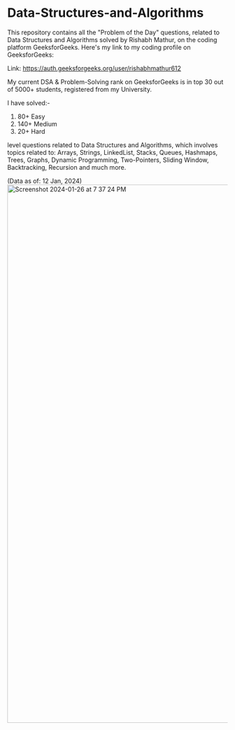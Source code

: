 # Data-Structures-and-Algorithms
This repository contains all the "Problem of the Day" questions, related to Data Structures and Algorithms solved by Rishabh Mathur, on the coding platform GeeksforGeeks. Here's my link to my coding profile on GeeksforGeeks:

Link: https://auth.geeksforgeeks.org/user/rishabhmathur612

My current DSA & Problem-Solving rank on GeeksforGeeks is in top 30 out of 5000+ students, registered from my University.

I have solved:-

  1. 80+ Easy
  2. 140+ Medium
  3. 20+ Hard

level questions related to Data Structures and Algorithms, which involves topics related to: Arrays, Strings, LinkedList, Stacks, Queues, Hashmaps, Trees, Graphs, Dynamic Programming, Two-Pointers, Sliding Window, Backtracking, Recursion and much more.

(Data as of: 12 Jan, 2024)
<img width="1228" alt="Screenshot 2024-01-26 at 7 37 24 PM" src="https://github.com/RishabhMathur06/Data-Structures-and-Algorithms/assets/107912515/be0a14f5-9580-4dea-8ebd-d080ab8a2be9">
